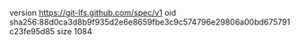 version https://git-lfs.github.com/spec/v1
oid sha256:88d0ca3d8b9f935d2e6e8659fbe3c9c574796e29806a00bd675791c23fe95d85
size 1084
